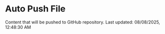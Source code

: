 # Auto Push File

Content that will be pushed to GitHub repository.
Last updated: 08/08/2025, 12:48:30 AM